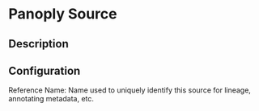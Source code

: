 
# Panoply Source

Description
---

Configuration
---

Reference Name: Name used to uniquely identify this source for lineage, annotating metadata, etc.